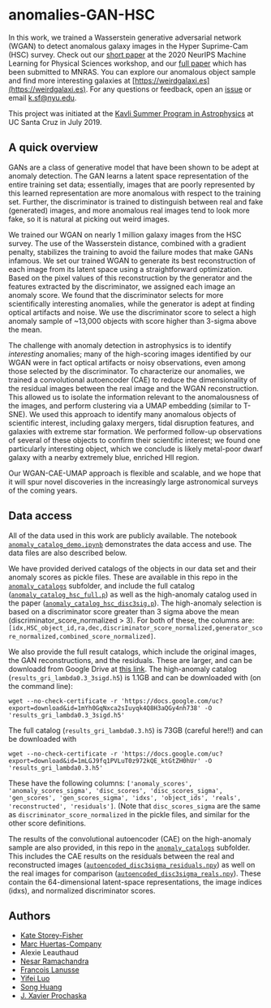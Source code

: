 # anomalies-GAN-HSC

In this work, we trained a Wasserstein generative adversarial network (WGAN) to detect anomalous galaxy images in the Hyper Suprime-Cam (HSC) survey.
Check out our [short paper](https://arxiv.org/abs/2012.08082) at the 2020 NeurIPS Machine Learning for Physical Sciences workshop, and our [full paper](https://arxiv.org/abs/2105.02434) which has been submitted to MNRAS.
You can explore our anomalous object sample and find more interesting galaxies at [https://weirdgalaxi.es](https://weirdgalaxi.es).
For any questions or feedback, open an [issue](https://github.com/kstoreyf/anomalies-GAN-HSC/issues) or email [k.sf@nyu.edu](mailto:k.sf@nyu.edu).

This project was initiated at the [Kavli Summer Program in Astrophysics](https://kspa.soe.ucsc.edu/archives/2019) at UC Santa Cruz in July 2019.

## A quick overview

GANs are a class of generative model that have been shown to be adept at anomaly detection.
The GAN learns a latent space representation of the entire training set data; essentially, images that are poorly represented by this learned representation are more anomalous with respect to the training set.
Further, the discriminator is trained to distinguish between real and fake (generated) images, and more anomalous real images tend to look more fake, so it is natural at picking out weird images.

We trained our WGAN on nearly 1 million galaxy images from the HSC survey.
The use of the Wasserstein distance, combined with a gradient penalty, stabilizes the training to avoid the failure modes that make GANs infamous.
We set our trained WGAN to generate its best reconstruction of each image from its latent space using a straightforward optimization.
Based on the pixel values of this reconstruction by the generator and the features extracted by the discriminator, we assigned each image an anomaly score.
We found that the discriminator selects for more scientifically interesting anomalies, while the generator is adept at finding optical artifacts and noise.
We use the discriminator score to select a high anomaly sample of ~13,000 objects with score higher than 3-sigma above the mean.

The challenge with anomaly detection in astrophysics is to identify *interesting* anomalies; many of the high-scoring images identified by our WGAN were in fact optical artifacts or noisy observations, even among those selected by the discriminator.
To characterize our anomalies, we trained a convolutional autoencoder (CAE) to reduce the dimensionality of the residual images between the real image and the WGAN reconstruction.
This allowed us to isolate the information relevant to the anomalousness of the images, and perform clustering via a UMAP embedding (similar to T-SNE).
We used this approach to identify many anomalous objects of scientific interest, including galaxy mergers, tidal disruption features, and galaxies with extreme star formation.
We performed follow-up observations of several of these objects to confirm their scientific interest; we found one particularly interesting object, which we conclude is likely metal-poor dwarf galaxy with a nearby extremely blue, enriched HII region.

Our WGAN-CAE-UMAP approach is flexible and scalable, and we hope that it will spur novel discoveries in the increasingly large astronomical surveys of the coming years.

## Data access

All of the data used in this work are publicly available.
The notebook [`anomaly_catalog_demo.ipynb`](https://github.com/kstoreyf/anomalies-GAN-HSC/blob/master/notebooks/anomaly_catalog_demo.ipynb) demonstrates the data access and use.
The data files are also described below.

We have provided derived catalogs of the objects in our data set and their anomaly scores as pickle files.
These are available in this repo in the [`anomaly_catalogs`](https://github.com/kstoreyf/anomalies-GAN-HSC/tree/master/anomaly_catalogs) subfolder, and include the full catalog ([`anomaly_catalog_hsc_full.p`](https://github.com/kstoreyf/anomalies-GAN-HSC/tree/master/anomaly_catalogs/anomaly_catalog_hsc_full.p)) as well as the high-anomaly catalog used in the paper ([`anomaly_catalog_hsc_disc3sig.p`](https://github.com/kstoreyf/anomalies-GAN-HSC/tree/master/anomaly_catalogs/anomaly_catalog_hsc_disc3sig.p)).
The high-anomaly selection is based on a discriminator score greater than 3 sigma above the mean (discriminator_score_normalized > 3).
For both of these, the columns are: `[idx,HSC_object_id,ra,dec,discriminator_score_normalized,generator_score_normalized,combined_score_normalized]`.

We also provide the full result catalogs, which include the original images, the GAN reconstructions, and the residuals. 
These are larger, and can be downloadd from Google Drive at [this link](https://drive.google.com/drive/folders/1jPR7Quv_KCT_fJ1sCpny6YKF3T9cAUaa?usp=sharing). 
The high-anomaly catalog (`results_gri_lambda0.3_3sigd.h5`) is 1.1GB and can be downloaded with (on the command line):
```
wget --no-check-certificate -r 'https://docs.google.com/uc?export=download&id=1mYh0GqNxca2sIuyqk4Q8H3aQGy4nh738' -O 'results_gri_lambda0.3_3sigd.h5'
```
The full catalog (`results_gri_lambda0.3.h5`) is 73GB (careful here!!) and can be downloaded with
```
wget --no-check-certificate -r 'https://docs.google.com/uc?export=download&id=1mLGJ9fq1PVLuT0z972kQE_ktGtZH0hUr' -O 'results_gri_lambda0.3.h5'
```
These have the following columns: `['anomaly_scores', 'anomaly_scores_sigma', 'disc_scores', 'disc_scores_sigma', 'gen_scores', 'gen_scores_sigma', 'idxs', 'object_ids', 'reals', 'reconstructed', 'residuals']`.
(Note that `disc_scores_sigma` are the same as `discriminator_score_normalized` in the pickle files, and similar for the other score definitions.

The results of the convolutional autoencoder (CAE) on the high-anomaly sample are also provided, in this repo in the [`anomaly_catalogs`](https://github.com/kstoreyf/anomalies-GAN-HSC/tree/master/anomaly_catalogs) subfolder.
This includes the CAE results on the residuals between the real and reconstructed images ([`autoencoded_disc3sigma_residuals.npy`](https://github.com/kstoreyf/anomalies-GAN-HSC/tree/master/anomaly_catalogs/autoencoded_disc3sigma_residuals.npy)) as well on the real images for comparison ([`autoencoded_disc3sigma_reals.npy`](https://github.com/kstoreyf/anomalies-GAN-HSC/tree/master/anomaly_catalogs/autoencoded_disc3sigma_reals.npy)).
These contain the 64-dimensional latent-space representations, the image indices (idxs), and normalized discriminator scores.


## Authors

- [Kate Storey-Fisher](https://github.com/kstoreyf)
- [Marc Huertas-Company](https://github.com/mhuertascompany)
- Alexie Leauthaud
- [Nesar Ramachandra](https://github.com/nesar)
- [Francois Lanusse](https://github.com/EiffL)
- [Yifei Luo](https://github.com/yluo54301)
- [Song Huang](https://github.com/dr-guangtou)
- [J. Xavier Prochaska](https://github.com/profxj)


